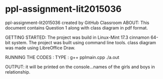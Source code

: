 # ppl-assignment-lit2015036
ppl-assignment-lit2015036 created by GitHub Classroom
ABOUT: This document contains Question 1 along with class diagram in pdf format.

GETTING STARTED:
        The project was build in Linux-Mint 17.3 cinnamon 64-bit system. 
        The project was built using command line tools.
        class diagram was made using LibreOffice Draw.

RUNNING THE CODES : TYPE :   g++ pplmain.cpp
                             ./a.out

OUTPUT: it will be printed on the console...names of the girls and boys in relationship.
